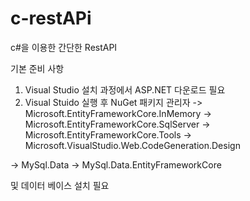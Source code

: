 # c-restAPi
c#을 이용한 간단한 RestAPI

기본 준비 사항
1. Visual Studio 설치 과정에서 ASP.NET 다운로드 필요
2. Visual Stuido 실행 후 NuGet 패키지 관리자
-> Microsoft.EntityFrameworkCore.InMemory
-> Microsoft.EntityFrameworkCore.SqlServer
-> Microsoft.EntityFrameworkCore.Tools
-> Microsoft.VisualStudio.Web.CodeGeneration.Design

-> MySql.Data
-> MySql.Data.EntityFrameworkCore

및 데이터 베이스 설치 필요
